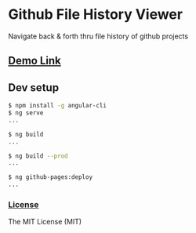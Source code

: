 # Github File History Viewer
Navigate back & forth thru file history of github projects

## [Demo Link](https://rajasharan.github.io/github-file-history/)


## Dev setup
```sh
$ npm install -g angular-cli
$ ng serve
...

$ ng build
...

$ ng build --prod
...

$ ng github-pages:deploy
...
```

### [License](/LICENSE)
The MIT License (MIT)
